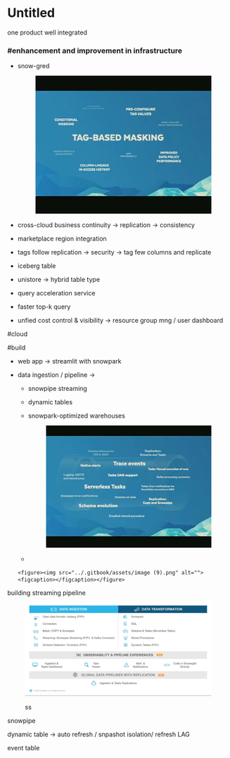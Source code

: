 # Untitled

one product well integrated



### #enhancement and improvement in infrastructure

*   snow-gred

    <figure><img src="../.gitbook/assets/image (3) (1).png" alt=""><figcaption></figcaption></figure>
* cross-cloud business continuity -> replication -> consistency
* marketplace region integration
* tags follow replication -> security -> tag few columns and replicate
* iceberg table
* unistore -> hybrid table type
* query acceleration service&#x20;
* faster top-k query
* unfied cost control & visibility -> resource group mng / user dashboard

\#cloud

\#build&#x20;

* web app -> streamlit with snowpark
* data ingestion / pipeline ->&#x20;
  * snowpipe streaming
  * dynamic tables
  *   snowpark-optimized warehouses

      <figure><img src="../.gitbook/assets/image (5) (1).png" alt=""><figcaption></figcaption></figure>
  *

      <figure><img src="../.gitbook/assets/image (9).png" alt=""><figcaption></figcaption></figure>

building streaming pipeline

<figure><img src="../.gitbook/assets/image (16).png" alt=""><figcaption><p>ss</p></figcaption></figure>

snowpipe

dynamic table -> auto refresh / snpashot isolation/ refresh LAG

event table

